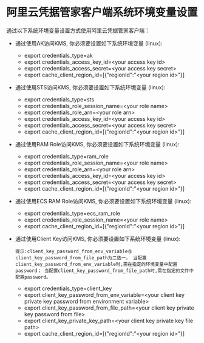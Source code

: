 # 阿里云凭据管家客户端系统环境变量设置 

通过以下系统环境变量设置方式使用阿里云凭据管家客户端：

* 通过使用AK访问KMS, 你必须要设置如下系统环境变量 (linux):

	- export credentials\_type=ak
	- export credentials\_access\_key\_id=\<your access key id>
	- export credentials\_access\_secret=\<your access key secret>
	- export cache\_client\_region\_id=[{"regionId":"\<your region id>"}]

* 通过使用STS访问KMS, 你必须要设置如下系统环境变量 (linux):

	- export credentials\_type=sts
	- export credentials\_role\_session_name=\<your role name>
	- export credentials\_role\_arn=\<your role arn>
	- export credentials\_access\_key\_id=\<your access key id>
	- export credentials\_access\_secret=\<your access key secret>
	- export cache\_client\_region\_id=[{"regionId":"\<your region id>"}]
	
* 通过使用RAM Role访问KMS, 你必须要设置如下系统环境变量 (linux):

	- export credentials_type=ram\_role
	- export credentials\_role\_session\_name=\<your role name>
	- export credentials\_role\_arn=\<your role arn>
	- export credentials\_access\_key\_id=\<your access key id>
	- export credentials\_access\_secret=\<your access key secret>
	- export cache\_client\_region\_id=[{"regionId":"\<your region id>"}]

* 通过使用ECS RAM Role访问KMS, 你必须要设置如下系统环境变量 (linux):

	- export credentials\_type=ecs\_ram\_role
	- export credentials\_role\_session\_name=\<your role name>
	- export cache\_client\_region\_id=[{"regionId":"\<your region id>"}]

* 通过使用Client Key访问KMS, 你必须要设置如下系统环境变量 (linux):

    ``提示:client_key_password_from_env_variable与client_key_password_from_file_path为二选一，
          当配置client_key_password_from_env_variable时,需在指定的环境变量中配置password；
          当配置client_key_password_from_file_path时,需在指定的文件中配置password。``
    
	- export credentials\_type=client\_key
	- export client\_key\_password\_from\_env\_variable=\<your client key private key password from environment variable>
	- export client\_key\_password\_from\_file\_path=\<your client key private key password from file>
	- export client\_key\_private\_key\_path=\<your client key private key file path>
	- export cache\_client\_region\_id=[{"regionId":"\<your region id>"}]